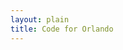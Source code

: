 ```yaml
---
layout: plain
title: Code for Orlando
---
```


<ul id="help-me-bugs"></ul>

<script type="text/javascript">


bugs_needing_help = new Array();
// when, bug url, repository name, conributors_url




(function() {
  var add_bug_to_list, bug_count, bug_list, want_count;

  bug_list = document.getElementById("help-me-bugs");

  bug_count = 0;

  want_count = 5;

  add_bug_to_list = function(project_description, project_help_bugs_url, bugs, contributors_url) {
    var a, avatarholder, bug, header, headerlink, i, len, li, p, req;
    console.log(project_description);
    if (bug_count > want_count) {
      return;
    }
    li = document.createElement("li");
    headerlink = document.createElement("a");
    headerlink.setAttribute("href", project_help_bugs_url);
    headerlink.appendChild(document.createTextNode(project_description));
    li.appendChild(headerlink);
    header = document.createElement("h3");
    header.appendChild(headerlink);
    for (i = 0, len = bugs.length; i < len; i++) {
      bug = bugs[i];
      console.log(bug);
      if (bug_count > want_count) {
        break;
      }
      a = document.createElement("a");
      a.setAttribute("href", bug.html_url);
      a.appendChild(document.createTextNode(bug.title));
      p = document.createElement("p");
      p.appendChild(a);
      p.setAttribute("class", "bug");
      li.appendChild(p);
      bug_count++;
    }
    avatarholder = document.createElement("p");
    avatarholder.setAttribute("class", "contributor photoset");
    li.appendChild(headerlink);
    req = new XMLHttpRequest;
    return (function(avatarholder, contributors_url) {
      return req.addEventListener("load", function() {
        var contributor, img, j, len1, ref, results;
        if (req.responseText) {
          ref = JSON.parse(req.responseText);
          results = [];
          for (j = 0, len1 = ref.length; j < len1; j++) {
            contributor = ref[j];
            img = document.createElement("img");
            img.setAttribute("src", contributor.avatar_url);
            img.setAttribute("title", contributor.login);
            img.setAttribute("class", "avatar");
            a = document.createElement("a");
            a.setAttribute("href", contributor.url);
            a.appendChild(img);
            results.push(avatarholder.appendChild(a));
          }
          return results;
        }
      });
    })(avatarholder, contributors_url);
  };

  document.poll_help_needed = function(project_description, issues_url_description, contributors_url) {
    var issues_url, req;
    if (bug_list) {
      issues_url = issues_url_description.replace("{/number}", "?labels=help%20wanted");
      req = new XMLHttpRequest;
      return (function(req, project_description, issues_url, contributors_url) {
        req.open("GET", issues_url);
        req.addEventListener("load", function() {
          var bugs;
          if (req.responseText) {
            bugs = JSON.parse(req.responseText);
            if (bugs) {
              return add_bug_to_list(project_description, bugs, contributors_url);
            }
          }
        });
        return req.send();
      })(req, project_description, issues_url, contributors_url);
    }
  };

}).call(this);




{% for repository in site.github.public_repositories %}document.poll_help_needed({{ repository.description | jsonify }} || {{ repository.title | jsonify }}, {{ repository.issues_url | jsonify }}, {{ repository.contributors_url | jsonify}});
{% endfor %}
</script>
